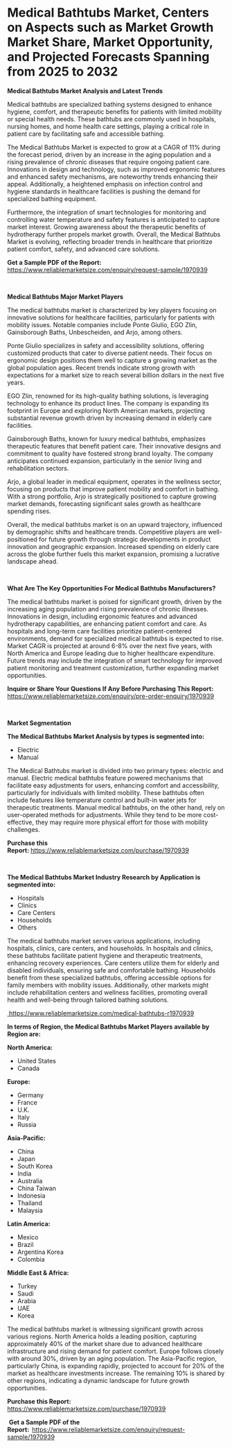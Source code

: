 <p><h1>Medical Bathtubs Market, Centers on Aspects such as Market Growth Market Share, Market Opportunity, and Projected Forecasts Spanning from 2025 to 2032</h1></p><p><strong>Medical Bathtubs Market Analysis and Latest Trends</strong></p>
<p><p>Medical bathtubs are specialized bathing systems designed to enhance hygiene, comfort, and therapeutic benefits for patients with limited mobility or special health needs. These bathtubs are commonly used in hospitals, nursing homes, and home health care settings, playing a critical role in patient care by facilitating safe and accessible bathing.</p><p>The Medical Bathtubs Market is expected to grow at a CAGR of 11% during the forecast period, driven by an increase in the aging population and a rising prevalence of chronic diseases that require ongoing patient care. Innovations in design and technology, such as improved ergonomic features and enhanced safety mechanisms, are noteworthy trends enhancing their appeal. Additionally, a heightened emphasis on infection control and hygiene standards in healthcare facilities is pushing the demand for specialized bathing equipment.</p><p>Furthermore, the integration of smart technologies for monitoring and controlling water temperature and safety features is anticipated to capture market interest. Growing awareness about the therapeutic benefits of hydrotherapy further propels market growth. Overall, the Medical Bathtubs Market is evolving, reflecting broader trends in healthcare that prioritize patient comfort, safety, and advanced care solutions.</p></p>
<p><strong>Get a Sample PDF of the Report:&nbsp;</strong> <a href="https://www.reliablemarketsize.com/enquiry/request-sample/1970939?utm_campaign=3205&utm_medium=2&utm_source=Github&utm_content=ia&utm_term=13042025&utm_id=medical-bathtubs">https://www.reliablemarketsize.com/enquiry/request-sample/1970939</a></p>
<p>&nbsp;</p>
<p><strong>Medical Bathtubs Major Market Players</strong></p>
<p><p>The medical bathtubs market is characterized by key players focusing on innovative solutions for healthcare facilities, particularly for patients with mobility issues. Notable companies include Ponte Giulio, EGO Zlin, Gainsborough Baths, Unbescheiden, and Arjo, among others.</p><p>Ponte Giulio specializes in safety and accessibility solutions, offering customized products that cater to diverse patient needs. Their focus on ergonomic design positions them well to capture a growing market as the global population ages. Recent trends indicate strong growth with expectations for a market size to reach several billion dollars in the next five years.</p><p>EGO Zlin, renowned for its high-quality bathing solutions, is leveraging technology to enhance its product lines. The company is expanding its footprint in Europe and exploring North American markets, projecting substantial revenue growth driven by increasing demand in elderly care facilities.</p><p>Gainsborough Baths, known for luxury medical bathtubs, emphasizes therapeutic features that benefit patient care. Their innovative designs and commitment to quality have fostered strong brand loyalty. The company anticipates continued expansion, particularly in the senior living and rehabilitation sectors.</p><p>Arjo, a global leader in medical equipment, operates in the wellness sector, focusing on products that improve patient mobility and comfort in bathing. With a strong portfolio, Arjo is strategically positioned to capture growing market demands, forecasting significant sales growth as healthcare spending rises.</p><p>Overall, the medical bathtubs market is on an upward trajectory, influenced by demographic shifts and healthcare trends. Competitive players are well-positioned for future growth through strategic developments in product innovation and geographic expansion. Increased spending on elderly care across the globe further fuels this market expansion, promising a lucrative landscape ahead.</p></p>
<p>&nbsp;</p>
<p><strong>What Are The Key Opportunities For Medical Bathtubs Manufacturers?</strong></p>
<p><p>The medical bathtubs market is poised for significant growth, driven by the increasing aging population and rising prevalence of chronic illnesses. Innovations in design, including ergonomic features and advanced hydrotherapy capabilities, are enhancing patient comfort and care. As hospitals and long-term care facilities prioritize patient-centered environments, demand for specialized medical bathtubs is expected to rise. Market CAGR is projected at around 6-8% over the next five years, with North America and Europe leading due to higher healthcare expenditure. Future trends may include the integration of smart technology for improved patient monitoring and treatment customization, further expanding market opportunities.</p></p>
<p><strong>Inquire or Share Your Questions If Any Before Purchasing This Report:</strong> <a href="https://www.reliablemarketsize.com/enquiry/pre-order-enquiry/1970939?utm_campaign=3205&utm_medium=2&utm_source=Github&utm_content=ia&utm_term=13042025&utm_id=medical-bathtubs">https://www.reliablemarketsize.com/enquiry/pre-order-enquiry/1970939</a></p>
<p>&nbsp;</p>
<p><strong>Market Segmentation</strong></p>
<p><strong>The Medical Bathtubs Market Analysis by types is segmented into:</strong></p>
<p><ul><li>Electric</li><li>Manual</li></ul></p>
<p><p>The Medical Bathtubs market is divided into two primary types: electric and manual. Electric medical bathtubs feature powered mechanisms that facilitate easy adjustments for users, enhancing comfort and accessibility, particularly for individuals with limited mobility. These bathtubs often include features like temperature control and built-in water jets for therapeutic treatments. Manual medical bathtubs, on the other hand, rely on user-operated methods for adjustments. While they tend to be more cost-effective, they may require more physical effort for those with mobility challenges.</p></p>
<p><strong>Purchase this Report:&nbsp;</strong><a href="https://www.reliablemarketsize.com/purchase/1970939?utm_campaign=3205&utm_medium=2&utm_source=Github&utm_content=ia&utm_term=13042025&utm_id=medical-bathtubs">https://www.reliablemarketsize.com/purchase/1970939</a></p>
<p>&nbsp;</p>
<p><strong>The Medical Bathtubs Market Industry Research by Application is segmented into:</strong></p>
<p><ul><li>Hospitals</li><li>Clinics</li><li>Care Centers</li><li>Households</li><li>Others</li></ul></p>
<p><p>The medical bathtubs market serves various applications, including hospitals, clinics, care centers, and households. In hospitals and clinics, these bathtubs facilitate patient hygiene and therapeutic treatments, enhancing recovery experiences. Care centers utilize them for elderly and disabled individuals, ensuring safe and comfortable bathing. Households benefit from these specialized bathtubs, offering accessible options for family members with mobility issues. Additionally, other markets might include rehabilitation centers and wellness facilities, promoting overall health and well-being through tailored bathing solutions.</p></p>
<p><a href="https://www.reliablemarketsize.com/medical-bathtubs-r1970939?utm_campaign=3205&utm_medium=2&utm_source=Github&utm_content=ia&utm_term=13042025&utm_id=medical-bathtubs">&nbsp;https://www.reliablemarketsize.com/medical-bathtubs-r1970939</a></p>
<p><strong>In terms of Region, the Medical Bathtubs Market Players available by Region are:</strong></p>
<p>
    <p> <strong> North America: </strong>
        <ul>
            <li>United States</li>
            <li>Canada</li>
        </ul>
        </p> 
    <p> <strong> Europe: </strong>
        <ul>
            <li>Germany</li>
            <li>France</li>
            <li>U.K.</li>
            <li>Italy</li>
            <li>Russia</li>
        </ul>
        </p> 
    <p> <strong> Asia-Pacific: </strong>
        <ul>
            <li>China</li>
            <li>Japan</li>
            <li>South Korea</li>
            <li>India</li>
            <li>Australia</li>
            <li>China Taiwan</li>
            <li>Indonesia</li>
            <li>Thailand</li>
            <li>Malaysia</li>
        </ul>
        </p> 
    <p> <strong> Latin America: </strong>
        <ul>
            <li>Mexico</li>
            <li>Brazil</li>
            <li>Argentina Korea</li>
            <li>Colombia</li>
        </ul>
        </p> 
    <p> <strong> Middle East & Africa: </strong>
        <ul>
            <li>Turkey</li>
            <li>Saudi</li>
            <li>Arabia</li>
            <li>UAE</li>
            <li>Korea</li>
        </ul>
    </p>
    </p>
<p><p>The medical bathtubs market is witnessing significant growth across various regions. North America holds a leading position, capturing approximately 40% of the market share due to advanced healthcare infrastructure and rising demand for patient comfort. Europe follows closely with around 30%, driven by an aging population. The Asia-Pacific region, particularly China, is expanding rapidly, projected to account for 20% of the market as healthcare investments increase. The remaining 10% is shared by other regions, indicating a dynamic landscape for future growth opportunities.</p></p>
<p><strong>Purchase this Report: </strong><a href="https://www.reliablemarketsize.com/purchase/1970939?utm_campaign=3205&utm_medium=2&utm_source=Github&utm_content=ia&utm_term=13042025&utm_id=medical-bathtubs">https://www.reliablemarketsize.com/purchase/1970939</a></p>
<p>&nbsp;<strong>Get a Sample PDF of the Report:&nbsp;&nbsp;</strong><a href="https://www.reliablemarketsize.com/enquiry/request-sample/1970939?utm_campaign=3205&utm_medium=2&utm_source=Github&utm_content=ia&utm_term=13042025&utm_id=medical-bathtubs">https://www.reliablemarketsize.com/enquiry/request-sample/1970939</a></p>
<p><strong></strong></p>
<p><p></p><p></p><p></p></p>